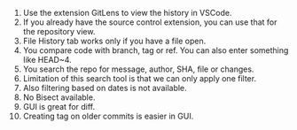1. Use the extension GitLens to view the history in VSCode.
2. If you already have the source control extension, you can use that for the repository view.
3. File History tab works only if you have a file open.
4. You compare code with branch, tag or ref. You can also enter something like HEAD~4.
5. You search the repo for message, author, SHA, file or changes.
6. Limitation of this search tool is that we can only apply one filter.
7. Also filtering based on dates is not available.
8. No Bisect available.
9. GUI is great for diff.
10. Creating tag on older commits is easier in GUI.